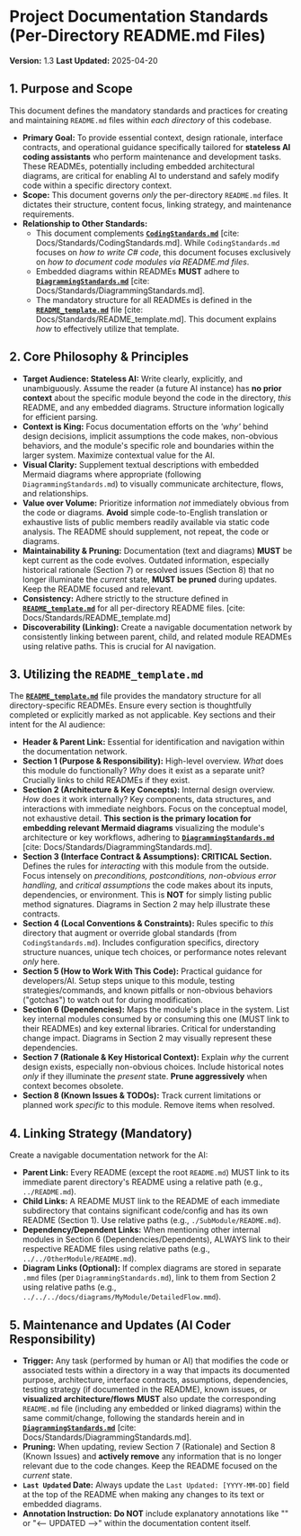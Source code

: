# Project Documentation Standards (Per-Directory README.md Files)

**Version:** 1.3
**Last Updated:** 2025-04-20

## 1. Purpose and Scope

This document defines the mandatory standards and practices for creating and maintaining `README.md` files within *each directory* of this codebase.

* **Primary Goal:** To provide essential context, design rationale, interface contracts, and operational guidance specifically tailored for **stateless AI coding assistants** who perform maintenance and development tasks. These READMEs, potentially including embedded architectural diagrams, are critical for enabling AI to understand and safely modify code within a specific directory context.
* **Scope:** This document governs *only* the per-directory `README.md` files. It dictates their structure, content focus, linking strategy, and maintenance requirements.
* **Relationship to Other Standards:**
  * This document complements **[`CodingStandards.md`](./CodingStandards.md)** [cite: Docs/Standards/CodingStandards.md]. While `CodingStandards.md` focuses on *how to write C# code*, this document focuses exclusively on *how to document code modules via README.md files*.
  * Embedded diagrams within READMEs **MUST** adhere to **[`DiagrammingStandards.md`](./DiagrammingStandards.md)** [cite: Docs/Standards/DiagrammingStandards.md].
  * The mandatory structure for all READMEs is defined in the **[`README_template.md`](./README_template.md)** file [cite: Docs/Standards/README_template.md]. This document explains *how* to effectively utilize that template.

## 2. Core Philosophy & Principles

* **Target Audience: Stateless AI:** Write clearly, explicitly, and unambiguously. Assume the reader (a future AI instance) has **no prior context** about the specific module beyond the code in the directory, *this* README, and any embedded diagrams. Structure information logically for efficient parsing.
* **Context is King:** Focus documentation efforts on the *'why'* behind design decisions, implicit assumptions the code makes, non-obvious behaviors, and the module's specific role and boundaries within the larger system. Maximize contextual value for the AI.
* **Visual Clarity:** Supplement textual descriptions with embedded Mermaid diagrams where appropriate (following `DiagrammingStandards.md`) to visually communicate architecture, flows, and relationships.
* **Value over Volume:** Prioritize information *not* immediately obvious from the code or diagrams. **Avoid** simple code-to-English translation or exhaustive lists of public members readily available via static code analysis. The README should supplement, not repeat, the code or diagrams.
* **Maintainability & Pruning:** Documentation (text and diagrams) **MUST** be kept current as the code evolves. Outdated information, especially historical rationale (Section 7) or resolved issues (Section 8) that no longer illuminate the *current* state, **MUST be pruned** during updates. Keep the README focused and relevant.
* **Consistency:** Adhere strictly to the structure defined in **[`README_template.md`](./README_template.md)** for all per-directory README files. [cite: Docs/Standards/README_template.md]
* **Discoverability (Linking):** Create a navigable documentation network by consistently linking between parent, child, and related module READMEs using relative paths. This is crucial for AI navigation.

## 3. Utilizing the `README_template.md`

The **[`README_template.md`](./README_template.md)** file provides the mandatory structure for all directory-specific READMEs. Ensure every section is thoughtfully completed or explicitly marked as not applicable. Key sections and their intent for the AI audience:

* **Header & Parent Link:** Essential for identification and navigation within the documentation network.
* **Section 1 (Purpose & Responsibility):** High-level overview. *What* does this module do functionally? *Why* does it exist as a separate unit? Crucially links to child READMEs if they exist.
* **Section 2 (Architecture & Key Concepts):** Internal design overview. *How* does it work internally? Key components, data structures, and interactions with immediate neighbors. Focus on the conceptual model, not exhaustive detail. **This section is the primary location for embedding relevant Mermaid diagrams** visualizing the module's architecture or key workflows, adhering to **[`DiagrammingStandards.md`](./DiagrammingStandards.md)** [cite: Docs/Standards/DiagrammingStandards.md].
* **Section 3 (Interface Contract & Assumptions):** **CRITICAL Section.** Defines the rules for *interacting* with this module from the outside. Focus intensely on *preconditions, postconditions, non-obvious error handling,* and *critical assumptions* the code makes about its inputs, dependencies, or environment. This is **NOT** for simply listing public method signatures. Diagrams in Section 2 may help illustrate these contracts.
* **Section 4 (Local Conventions & Constraints):** Rules specific to *this* directory that augment or override global standards (from `CodingStandards.md`). Includes configuration specifics, directory structure nuances, unique tech choices, or performance notes relevant *only* here.
* **Section 5 (How to Work With This Code):** Practical guidance for developers/AI. Setup steps unique to this module, testing strategies/commands, and known pitfalls or non-obvious behaviors ("gotchas") to watch out for during modification.
* **Section 6 (Dependencies):** Maps the module's place in the system. List key internal modules consumed by or consuming this one (MUST link to their READMEs) and key external libraries. Critical for understanding change impact. Diagrams in Section 2 may visually represent these dependencies.
* **Section 7 (Rationale & Key Historical Context):** Explain *why* the current design exists, especially non-obvious choices. Include historical notes *only* if they illuminate the *present* state. **Prune aggressively** when context becomes obsolete.
* **Section 8 (Known Issues & TODOs):** Track current limitations or planned work *specific* to this module. Remove items when resolved.

## 4. Linking Strategy (Mandatory)

Create a navigable documentation network for the AI:

* **Parent Link:** Every README (except the root `README.md`) MUST link to its immediate parent directory's README using a relative path (e.g., `../README.md`).
* **Child Links:** A README MUST link to the README of each immediate subdirectory that contains significant code/config and has its own README (Section 1). Use relative paths (e.g., `./SubModule/README.md`).
* **Dependency/Dependent Links:** When mentioning other internal modules in Section 6 (Dependencies/Dependents), ALWAYS link to their respective README files using relative paths (e.g., `../../OtherModule/README.md`).
* **Diagram Links (Optional):** If complex diagrams are stored in separate `.mmd` files (per `DiagrammingStandards.md`), link to them from Section 2 using relative paths (e.g., `../../../docs/diagrams/MyModule/DetailedFlow.mmd`).

## 5. Maintenance and Updates (AI Coder Responsibility)

* **Trigger:** Any task (performed by human or AI) that modifies the code or associated tests within a directory in a way that impacts its documented purpose, architecture, interface contracts, assumptions, dependencies, testing strategy (if documented in the README), known issues, or **visualized architecture/flows** **MUST** also update the corresponding `README.md` file (including any embedded or linked diagrams) within the same commit/change, following the standards herein and in **[`DiagrammingStandards.md`](./DiagrammingStandards.md)** [cite: Docs/Standards/DiagrammingStandards.md].
* **Pruning:** When updating, review Section 7 (Rationale) and Section 8 (Known Issues) and **actively remove** any information that is no longer relevant due to the code changes. Keep the README focused on the *current* state.
* **`Last Updated` Date:** Always update the `Last Updated: [YYYY-MM-DD]` field at the top of the README when making any changes to its text or embedded diagrams.
* **Annotation Instruction:** **Do NOT** include explanatory annotations like "" or "<-- UPDATED -->" within the documentation content itself.

